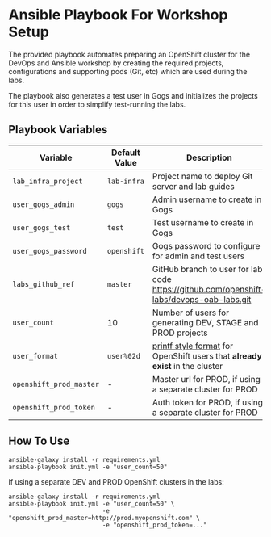 Ansible Playbook For Workshop Setup
=========

The provided playbook automates preparing an OpenShift cluster for the DevOps and Ansible 
workshop by creating the required projects, configurations and supporting pods (Git, etc) which 
are used during the labs.

The playbook also generates a test user in Gogs and initializes the projects for this user in 
order to simplify test-running the labs.


Playbook Variables
------------

| Variable              | Default Value | Description   |
|-----------------------|---------------|---------------|
|`lab_infra_project`    | `lab-infra`   | Project name to deploy Git server and lab guides  |
|`user_gogs_admin`      | `gogs`        | Admin username to create in Gogs |
|`user_gogs_test`       | `test`        | Test username to create in Gogs |
|`user_gogs_password`   | `openshift`   | Gogs password to configure for admin and test users |
|`labs_github_ref`      | `master`      | GitHub branch to user for lab code https://github.com/openshift-labs/devops-oab-labs.git |
|`user_count`           | 10            | Number of users for generating DEV, STAGE and PROD projects |
|`user_format`          | `user%02d`    | [printf style format](https://en.wikipedia.org/wiki/Printf_format_string) for OpenShift users that __already exist__ in the cluster |
|`openshift_prod_master`| -             | Master url for PROD, if using a separate cluster for PROD |
|`openshift_prod_token` | -             | Auth token for PROD, if using a separate cluster for PROD |


How To Use
------------

```
ansible-galaxy install -r requirements.yml
ansible-playbook init.yml -e "user_count=50"
```

If using a separate DEV and PROD OpenShift clusters in the labs:
```
ansible-galaxy install -r requirements.yml
ansible-playbook init.yml -e "user_count=50" \
                          -e "openshift_prod_master=http://prod.myopenshift.com" \
                          -e "openshift_prod_token=..."
```